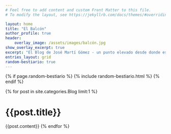 ```yaml
---
# Feel free to add content and custom Front Matter to this file.
# To modify the layout, see https://jekyllrb.com/docs/themes/#overriding-theme-defaults

layout: home
title: "El Balcón"
author_profile: true
header:
    overlay_image: /assets/images/balcón.jpg
show_overlay_excerpt: true
excerpt: "El Blog de José Martí Gómez - un punto elevado desde donde es posible, excepcionalmente, divisar un paisaje extenso"
entries_layout: grid
random-bestiario: true
---
```


{% if page.random-bestiario %}
{% include random-bestiario.html %}
{% endif %}

{% for post in site.categories.Blog limit:1 %}
<h1>{{post.title}}</h1>
{{post.content}}
{% endfor %}

